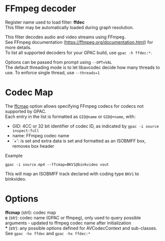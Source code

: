 <!-- automatically generated - do not edit, patch gpac/applications/gpac/gpac.c -->

# FFmpeg decoder  
  
Register name used to load filter: __ffdec__  
This filter may be automatically loaded during graph resolution.  
  
This filter decodes audio and video streams using FFmpeg.  
See FFmpeg documentation (https://ffmpeg.org/documentation.html) for more details.  
To list all supported decoders for your GPAC build, use `gpac -h ffdec:*`.  
  
Options can be passed from prompt using `--OPT=VAL`  
The default threading mode is to let libavcodec decide how many threads to use. To enforce single thread, use `--threads=1`  
  
# Codec Map  
  
The [ffcmap](#ffcmap) option allows specifying FFmpeg codecs for codecs not supported by GPAC.  
Each entry in the list is formatted as `GID@name` or `GID@+name`, with:  

- GID: 4CC or 32 bit identifier of codec ID, as indicated by `gpac -i source inspect:full`  
- name: FFmpeg codec name  
- `+': is set and extra data is set and formatted as an ISOBMFF box, removes box header  

  
Example
```
gpac -i source.mp4 --ffcmap=BKV1@binkvideo vout
```  
This will map an ISOBMFF track declared with coding type `BKV1` to binkvideo.  
  

# Options    
  
<a id="ffcmap">__ffcmap__</a> (strl): codec map  
<a id="c">__c__</a> (str):     codec name (GPAC or ffmpeg), only used to query possible arguments - updated to ffmpeg codec name after initialization  
<a id="*">__*__</a> (str):     any possible options defined for AVCodecContext and sub-classes. See `gpac -hx ffdec` and `gpac -hx ffdec:*`  
  

